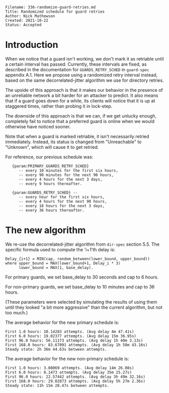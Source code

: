 ```
Filename: 336-randomize-guard-retries.md
Title: Randomized schedule for guard retries
Author: Nick Mathewson
Created: 2021-10-22
Status: Accepted
```

# Introduction

When we notice that a guard isn't working, we don't mark it as retriable
until a certain interval has passed.  Currently, these intervals are
fixed, as described in the documentation for `GUARDS_RETRY_SCHED` in
`guard-spec` appendix A.1.  Here we propose using a randomized retry
interval instead, based on the same decorrelated-jitter algorithm we use
for directory retries.

The upside of this approach is that it makes our behavior in
the presence of an unreliable network a bit harder for an attacker to
predict. It also means that if a guard goes down for a while, its
clients will notice that it is up at staggered times, rather than
probing it in lock-step.

The downside of this approach is that we can, if we get unlucky
enough, completely fail to notice that a preferred guard is online when
we would otherwise have noticed sooner.

Note that when a guard is marked retriable, it isn't necessarily retried
immediately.  Instead, its status is changed from "Unreachable" to
"Unknown", which will cause it to get retried.

For reference, our previous schedule was:

```
   {param:PRIMARY_GUARDS_RETRY_SCHED}
      -- every 10 minutes for the first six hours,
      -- every 90 minutes for the next 90 hours,
      -- every 4 hours for the next 3 days,
      -- every 9 hours thereafter.

   {param:GUARDS_RETRY_SCHED} --
      -- every hour for the first six hours,
      -- every 4 hours for the next 90 hours,
      -- every 18 hours for the next 3 days,
      -- every 36 hours thereafter.
```

# The new algorithm

We re-use the decorrelated-jitter algorithm from `dir-spec` section 5.5.
The specific formula used to compute the 'i+1'th delay is:

```
Delay_{i+1} = MIN(cap, random_between(lower_bound, upper_bound))
where upper_bound = MAX(lower_bound+1, Delay_i * 3)
      lower_bound = MAX(1, base_delay).
```

For primary guards, we set base_delay to 30 seconds and cap to 6 hours.

For non-primary guards, we set base_delay to 10 minutes and cap to 36
hours.

(These parameters were selected by simulating the results of using them
until they looked "a bit more aggressive" than the current algorithm, but
not too much.)

The average behavior for the new primary schedule is:

```
First 1.0 hours: 10.14283 attempts. (Avg delay 4m 47.41s)
First 6.0 hours: 19.02377 attempts. (Avg delay 15m 36.95s)
First 96.0 hours: 56.11173 attempts. (Avg delay 1h 40m 3.13s)
First 168.0 hours: 83.67091 attempts. (Avg delay 1h 58m 43.16s)
Steady state: 2h 36m 44.63s between attempts.
```

The average behavior for the new non-primary schedule is:

```
First 1.0 hours: 3.08069 attempts. (Avg delay 14m 26.08s)
First 6.0 hours: 8.1473 attempts. (Avg delay 35m 25.27s)
First 96.0 hours: 22.57442 attempts. (Avg delay 3h 49m 32.16s)
First 168.0 hours: 29.02873 attempts. (Avg delay 5h 27m 2.36s)
Steady state: 11h 15m 28.47s between attempts.
```

